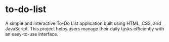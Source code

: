 # to-do-list
A simple and interactive To-Do List application built using HTML, CSS, and JavaScript. This project helps users manage their daily tasks efficiently with an easy-to-use interface.
